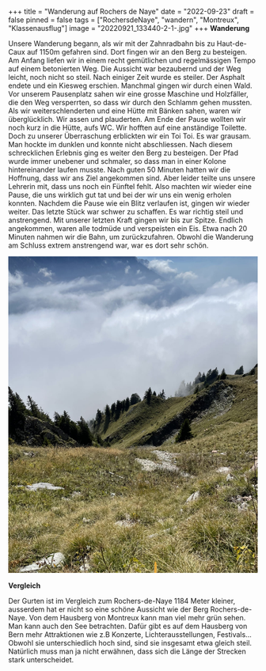 +++
title = "Wanderung auf Rochers de Naye"
date = "2022-09-23"
draft = false
pinned = false
tags = ["RochersdeNaye", "wandern", "Montreux", "Klassenausflug"]
image = "20220921_133440-2-1-.jpg"
+++
**W﻿anderung**

U﻿nsere Wanderung begann, als wir mit der Zahnradbahn bis zu Haut-de-Caux auf 1150m gefahren sind. Dort fingen wir an den Berg zu besteigen. Am Anfang liefen wir in einem recht gemütlichen und regelmässigen Tempo auf einem betonierten Weg. Die Aussicht war bezaubernd und der Weg leicht, noch nicht so steil. Nach einiger Zeit wurde es steiler. Der Asphalt endete und ein Kiesweg erschien. Manchmal gingen wir durch einen Wald. Vor unserem Pausenplatz sahen wir eine grosse Maschine und Holzfäller, die den Weg versperrten, so dass wir durch den Schlamm gehen mussten. Als wir weiterschlenderten und eine Hütte mit Bänken sahen, waren wir überglücklich. Wir assen und plauderten. Am Ende der Pause wollten wir noch kurz in die Hütte, aufs WC. Wir hofften auf eine anständige Toilette. Doch zu unserer Überraschung erblickten wir ein Toi Toi. Es war grausam. Man hockte im dunklen und konnte nicht abschliessen. Nach diesem schrecklichen Erlebnis ging es weiter den Berg zu besteigen. Der Pfad wurde immer unebener und schmaler, so dass man in einer Kolone hintereinander laufen musste. Nach guten 50 Minuten hatten wir die Hoffnung, dass wir ans Ziel angekommen sind. Aber leider teilte uns unsere Lehrerin mit, dass uns noch ein Fünftel fehlt. Also machten wir wieder eine Pause, die uns wirklich gut tat und bei der wir uns ein wenig erholen konnten. Nachdem die Pause wie ein Blitz verlaufen ist, gingen wir wieder weiter. Das letzte Stück war schwer zu schaffen. Es war richtig steil und anstrengend. Mit unserer letzten Kraft gingen wir bis zur Spitze. Endlich angekommen, waren alle todmüde und verspeisten ein Eis. Etwa nach 20 Minuten nahmen wir die Bahn, um zurückzufahren. Obwohl die Wanderung am Schluss extrem anstrengend war, war es dort sehr schön.

![](24f5b077-c187-41d0-82c0-91231d4f365e-2-.jpeg "Der Berg/Rochers-de-Naye")

**V﻿ergleich** 

D﻿er Gurten ist im Vergleich zum Rochers-de-Naye 1184 Meter kleiner, ausserdem hat er nicht so eine schöne Aussicht wie der Berg Rochers-de-Naye. Von dem Hausberg von Montreux kann man viel mehr grün sehen. Man kann auch den See betrachten. Dafür gibt es auf dem Hausberg von Bern mehr Attraktionen wie z.B Konzerte, Lichterausstellungen, Festivals... Obwohl sie unterschiedlich hoch sind, sind sie insgesamt etwa gleich steil. Natürlich muss man ja nicht erwähnen, dass sich die Länge der Strecken stark unterscheidet.